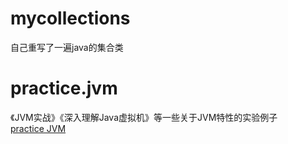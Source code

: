 # mycollections
自己重写了一遍java的集合类

# practice.jvm
《JVM实战》《深入理解Java虚拟机》等一些关于JVM特性的实验例子  
[practice JVM](src/main/java/practice/jvm/README.md)
